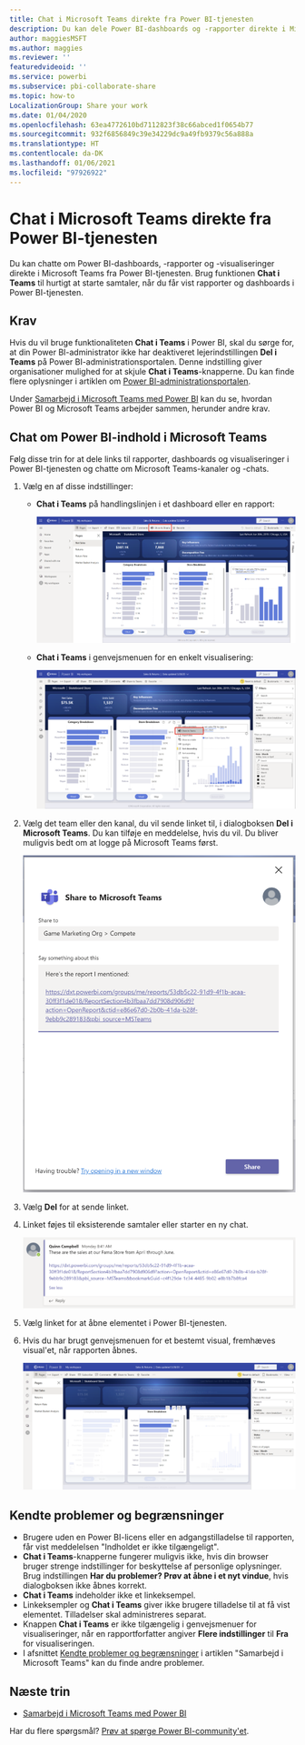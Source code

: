 ```yaml
---
title: Chat i Microsoft Teams direkte fra Power BI-tjenesten
description: Du kan dele Power BI-dashboards og -rapporter direkte i Microsoft Teams fra Power BI-tjenesten.
author: maggiesMSFT
ms.author: maggies
ms.reviewer: ''
featuredvideoid: ''
ms.service: powerbi
ms.subservice: pbi-collaborate-share
ms.topic: how-to
LocalizationGroup: Share your work
ms.date: 01/04/2020
ms.openlocfilehash: 63ea4772610bd7112823f38c66abced1f0654b77
ms.sourcegitcommit: 932f6856849c39e34229dc9a49fb9379c56a888a
ms.translationtype: HT
ms.contentlocale: da-DK
ms.lasthandoff: 01/06/2021
ms.locfileid: "97926922"
---
```

# <a name="chat-in-microsoft-teams-directly-from-the-power-bi-service"></a>Chat i Microsoft Teams direkte fra Power BI-tjenesten

Du kan chatte om Power BI-dashboards, -rapporter og -visualiseringer direkte i Microsoft Teams fra Power BI-tjenesten. Brug funktionen **Chat i Teams** til hurtigt at starte samtaler, når du får vist rapporter og dashboards i Power BI-tjenesten.

## <a name="requirements"></a>Krav

Hvis du vil bruge funktionaliteten **Chat i Teams** i Power BI, skal du sørge for, at din Power BI-administrator ikke har deaktiveret lejerindstillingen **Del i Teams** på Power BI-administrationsportalen. Denne indstilling giver organisationer mulighed for at skjule **Chat i Teams**-knapperne. Du kan finde flere oplysninger i artiklen om [Power BI-administrationsportalen](../admin/service-admin-portal.md#share-to-teams).

Under [Samarbejd i Microsoft Teams med Power BI](service-collaborate-microsoft-teams.md) kan du se, hvordan Power BI og Microsoft Teams arbejder sammen, herunder andre krav.

## <a name="chat-about-power-bi-content-in-microsoft-teams"></a>Chat om Power BI-indhold i Microsoft Teams

Følg disse trin for at dele links til rapporter, dashboards og visualiseringer i Power BI-tjenesten og chatte om Microsoft Teams-kanaler og -chats.

1. Vælg en af disse indstillinger:

   * **Chat i Teams** på handlingslinjen i et dashboard eller en rapport:

       ![Skærmbillede af knappen Chat i Teams på handlingslinjen.](media/service-share-report-teams/service-teams-share-to-teams-action-bar-button.png)
    
   * **Chat i Teams** i genvejsmenuen for en enkelt visualisering:
    
      ![Skærmbillede af knappen Chat i Teams i en genvejsmenu for en visualisering.](media/service-share-report-teams/service-teams-share-to-teams-visual-context-menu.png)

1. Vælg det team eller den kanal, du vil sende linket til, i dialogboksen **Del i Microsoft Teams**. Du kan tilføje en meddelelse, hvis du vil. Du bliver muligvis bedt om at logge på Microsoft Teams først.

    ![Skærmbillede af dialogboksen Del i Microsoft Teams med oplysninger og meddelelse.](media/service-share-report-teams/service-teams-share-to-teams-dialog.png)

1. Vælg **Del** for at sende linket.
    
1. Linket føjes til eksisterende samtaler eller starter en ny chat.

    ![Skærmbillede af Microsoft Teams-samtale med link til et Power BI-element.](media/service-share-report-teams/service-teams-share-to-teams-deep-link.png)

1. Vælg linket for at åbne elementet i Power BI-tjenesten.

1. Hvis du har brugt genvejsmenuen for et bestemt visual, fremhæves visual'et, når rapporten åbnes.

    ![Skærmbillede af Power BI-rapport, der er åbnet med en bestemt visualisering fremhævet.](media/service-share-report-teams/service-teams-share-to-teams-spotlight-visual.png)


## <a name="known-issues-and-limitations"></a>Kendte problemer og begrænsninger

- Brugere uden en Power BI-licens eller en adgangstilladelse til rapporten, får vist meddelelsen "Indholdet er ikke tilgængeligt".
- **Chat i Teams**-knapperne fungerer muligvis ikke, hvis din browser bruger strenge indstillinger for beskyttelse af personlige oplysninger. Brug indstillingen **Har du problemer? Prøv at åbne i et nyt vindue**, hvis dialogboksen ikke åbnes korrekt.
- **Chat i Teams** indeholder ikke et linkeksempel.
- Linkeksempler og **Chat i Teams** giver ikke brugere tilladelse til at få vist elementet. Tilladelser skal administreres separat.
- Knappen **Chat i Teams** er ikke tilgængelig i genvejsmenuer for visualiseringer, når en rapportforfatter angiver **Flere indstillinger** til **Fra** for visualiseringen.
- I afsnittet [Kendte problemer og begrænsninger](service-collaborate-microsoft-teams.md#known-issues-and-limitations) i artiklen "Samarbejd i Microsoft Teams" kan du finde andre problemer.

## <a name="next-steps"></a>Næste trin

- [Samarbejd i Microsoft Teams med Power BI](service-collaborate-microsoft-teams.md)

Har du flere spørgsmål? [Prøv at spørge Power BI-community'et](https://community.powerbi.com/).
